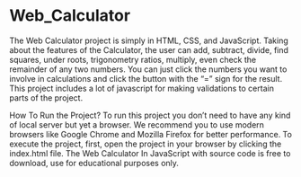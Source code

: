 # Web_Calculator

The Web Calculator project is simply in HTML, CSS, and JavaScript. Taking about the features of the Calculator, the user can add, subtract, divide, find squares, under roots, trigonometry ratios, multiply, even check the remainder of any two numbers. You can just click the numbers you want to involve in calculations and click the button with the “=” sign for the result.
This project includes a lot of javascript for making validations to certain parts of the project.


How To Run the Project?
To run this project you don’t need to have any kind of local server but yet a browser. We recommend you to use modern browsers like Google Chrome and Mozilla Firefox for better performance. To execute the project, first, open the project in your browser by clicking the index.html file. The Web Calculator In JavaScript with source code is free to download, use for educational purposes only.
